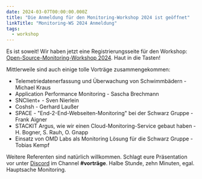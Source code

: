 ```yaml
---
date: 2024-03-07T00:00:00.000Z
title: "Die Anmeldung für den Monitoring-Workshop 2024 ist geöffnet"
linkTitle: "Monitoring-WS 2024 Anmeldung"
tags:
  - workshop
---
```

Es ist soweit! Wir haben jetzt eine Registrierungsseite für den Workshop: [Open-Source-Monitoring-Workshop 2024](https://eveeno.com/292154783). Haut in die Tasten!

Mittlerweile sind auch einige tolle Vorträge zusammengekommen:
* Telemetriedatenerfassung und Überwachung von Schwimmbädern - Michael Kraus
* Application Performance Monitoring - Sascha Brechmann
* SNClient+ - Sven Nierlein
* Coshsh - Gerhard Laußer
* SPACE - "End-2-End-Webseiten-Monitoring" bei der Schwarz Gruppe - Frank Aigner
* STACKIT Argus, wie wir einen Cloud-Monitoring-Service gebaut haben - H. Bogner, S. Rauh, O. Gnapp
* Einsatz von OMD Labs als Monitoring Lösung für die Schwarz Gruppe - Tobias Kempf

Weitere Referenten sind natürlich willkommen. Schlagt eure Präsentation vor unter
[Discord](https://discord.gg/jDfPZ63FcJ) im Channel **#vorträge**.
Halbe Stunde, zehn Minuten, egal. Hauptsache Monitoring.
